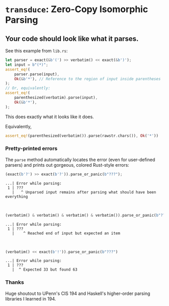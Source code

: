# `transduce`: Zero-Copy Isomorphic Parsing
## Your code should look like what it parses.

See this example from `lib.rs`:
```rust
let parser = exact(&b'(') >> verbatim() << exact(&b')');
let input = b"(*)";
assert_eq!(
    parser.parse(input),
    Ok(&b'*'), // Reference to the region of input inside parentheses
);
// Or, equivalently:
assert_eq!(
    parenthesized(verbatim).parse(input),
    Ok(&b'*'),
);
```
This does exactly what it looks like it does.

Equivalently,
```rust
assert_eq!(parenthesized(verbatim()).parse(rawstr.chars()), Ok('*'))
```

### Pretty-printed errors
The `parse` method automatically locates the error (even for user-defined parsers) and prints out gorgeous, colored Rust-style errors:
```rust
(exact(b'?') >> exact(b'?')).parse_or_panic(b"???");
```
```
...| Error while parsing:
 1 | ???
   |   ^ Unparsed input remains after parsing what should have been everything
```
&nbsp;
```rust
(verbatim() & verbatim() & verbatim() & verbatim()).parse_or_panic(b"???");
```
```
...| Error while parsing:
 1 | ???
   |    ^ Reached end of input but expected an item
```
&nbsp;
```rust
(verbatim() << exact(b'!')).parse_or_panic(b"???")
```
```
...| Error while parsing:
 1 | ???
   |  ^ Expected 33 but found 63
```

### Thanks

Huge shoutout to UPenn's CIS 194 and Haskell's higher-order parsing libraries I learned in 194.
